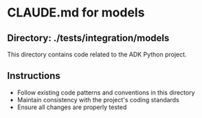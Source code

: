 # CLAUDE.md for models

## Directory: ./tests/integration/models

This directory contains code related to the ADK Python project.

## Instructions
- Follow existing code patterns and conventions in this directory
- Maintain consistency with the project's coding standards
- Ensure all changes are properly tested
